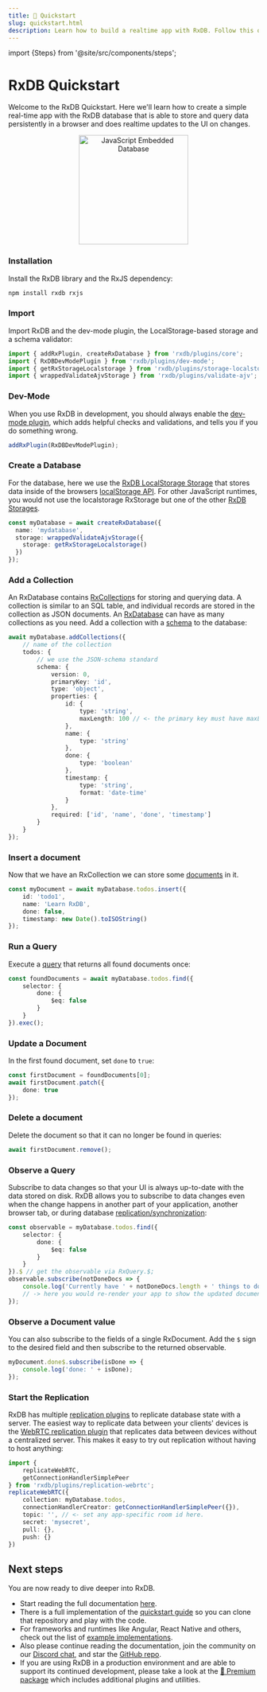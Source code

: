 ```yaml
---
title: 🚀 Quickstart
slug: quickstart.html
description: Learn how to build a realtime app with RxDB. Follow this quickstart for setup, schema creation, data operations, and real-time syncing.
---
```


import {Steps} from '@site/src/components/steps';

# RxDB Quickstart

Welcome to the RxDB Quickstart. Here we'll learn how to create a simple real-time app with the RxDB database that is able to store and query data persistently in a browser and does realtime updates to the UI on changes.

<center>
    <a href="https://rxdb.info/">
        <img src="/files/logo/rxdb_javascript_database.svg" alt="JavaScript Embedded Database" width="220" />
    </a>
</center>


<Steps>

### Installation
Install the RxDB library and the RxJS dependency:
 
```bash
npm install rxdb rxjs
```

### Import 

Import RxDB and the dev-mode plugin, the LocalStorage-based storage and a schema validator:

```ts
import { addRxPlugin, createRxDatabase } from 'rxdb/plugins/core';
import { RxDBDevModePlugin } from 'rxdb/plugins/dev-mode';
import { getRxStorageLocalstorage } from 'rxdb/plugins/storage-localstorage';
import { wrappedValidateAjvStorage } from 'rxdb/plugins/validate-ajv';
```


### Dev-Mode

When you use RxDB in development, you should always enable the [dev-mode plugin](./dev-mode.md), which adds helpful checks and validations, and tells you if you do something wrong.

```ts
addRxPlugin(RxDBDevModePlugin);
```


### Create a Database

For the database, here we use the [RxDB LocalStorage Storage](./rx-storage-localstorage.md) that stores data inside of the browsers [localStorage API](./articles/localstorage.md). For other JavaScript runtimes, you would not use the localstorage RxStorage but one of the other [RxDB Storages](./rx-storage.md).

```ts
const myDatabase = await createRxDatabase({
  name: 'mydatabase',
  storage: wrappedValidateAjvStorage({
    storage: getRxStorageLocalstorage()
  })
});
```

### Add a Collection

An RxDatabase contains [RxCollection](./rx-collection.md)s for storing and querying data. A collection is similar to an SQL table, and individual records are stored in the collection as JSON documents. An [RxDatabase](./rx-database.md) can have as many collections as you need.
Add a collection with a [schema](./rx-schema.md) to the database:

```ts
await myDatabase.addCollections({
    // name of the collection
    todos: {
        // we use the JSON-schema standard
        schema: {
            version: 0,
            primaryKey: 'id',
            type: 'object',
            properties: {
                id: {
                    type: 'string',
                    maxLength: 100 // <- the primary key must have maxLength
                },
                name: {
                    type: 'string'
                },
                done: {
                    type: 'boolean'
                },
                timestamp: {
                    type: 'string',
                    format: 'date-time'
                }
            },
            required: ['id', 'name', 'done', 'timestamp']
        }
    }
});
```

### Insert a document

Now that we have an RxCollection we can store some [documents](./rx-document.md) in it.

```ts
const myDocument = await myDatabase.todos.insert({
    id: 'todo1',
    name: 'Learn RxDB',
    done: false,
    timestamp: new Date().toISOString()
});
```

### Run a Query

Execute a [query](./rx-query.md) that returns all found documents once:

```ts
const foundDocuments = await myDatabase.todos.find({
    selector: {
        done: {
            $eq: false
        }
    }
}).exec();
```


### Update a Document

In the first found document, set `done` to `true`:

```ts
const firstDocument = foundDocuments[0];
await firstDocument.patch({
    done: true
});
```

### Delete a document

Delete the document so that it can no longer be found in queries:

```ts
await firstDocument.remove();
```

### Observe a Query

Subscribe to data changes so that your UI is always up-to-date with the data stored on disk. RxDB allows you to subscribe to data changes even when the change happens in another part of your application, another browser tab, or during database [replication/synchronization](./replication.md):

```ts
const observable = myDatabase.todos.find({
    selector: {
        done: {
            $eq: false
        }
    }
}).$ // get the observable via RxQuery.$;
observable.subscribe(notDoneDocs => {
    console.log('Currently have ' + notDoneDocs.length + ' things to do');
    // -> here you would re-render your app to show the updated document list
});
```

### Observe a Document value

You can also subscribe to the fields of a single RxDocument. Add the `$` sign to the desired field and then subscribe to the returned observable.

```ts
myDocument.done$.subscribe(isDone => {
    console.log('done: ' + isDone);
});
```


### Start the Replication

RxDB has multiple [replication plugins](./replication.md) to replicate database state with a server.
The easiest way to replicate data between your clients' devices is the [WebRTC replication plugin](./replication-webrtc.md) that replicates data between devices without a centralized server. This makes it easy to try out replication without having to host anything:

```ts
import {
    replicateWebRTC,
    getConnectionHandlerSimplePeer
} from 'rxdb/plugins/replication-webrtc';
replicateWebRTC({
    collection: myDatabase.todos,
    connectionHandlerCreator: getConnectionHandlerSimplePeer({}),
    topic: '', // <- set any app-specific room id here.
    secret: 'mysecret',
    pull: {},
    push: {}
})
```
</Steps>


## Next steps

You are now ready to dive deeper into RxDB. 
- Start reading the full documentation [here](./install.md).
- There is a full implementation of the [quickstart guide](https://github.com/pubkey/rxdb-quickstart) so you can clone that repository and play with the code.
- For frameworks and runtimes like Angular, React Native and others, check out the list of [example implementations](https://github.com/pubkey/rxdb/tree/master/examples).
- Also please continue reading the documentation, join the community on our [Discord chat](/chat/), and star the [GitHub repo](https://github.com/pubkey/rxdb).
- If you are using RxDB in a production environment and are able to support its continued development, please take a look at the [👑 Premium package](/premium/) which includes additional plugins and utilities.
